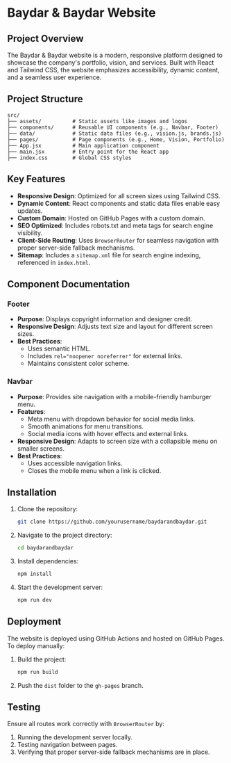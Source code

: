 # Baydar & Baydar Website

## Project Overview
The Baydar & Baydar website is a modern, responsive platform designed to showcase the company's portfolio, vision, and services. Built with React and Tailwind CSS, the website emphasizes accessibility, dynamic content, and a seamless user experience.

## Project Structure
```
src/
├── assets/          # Static assets like images and logos
├── components/      # Reusable UI components (e.g., Navbar, Footer)
├── data/            # Static data files (e.g., vision.js, brands.js)
├── pages/           # Page components (e.g., Home, Vision, Portfolio)
├── App.jsx          # Main application component
├── main.jsx         # Entry point for the React app
├── index.css        # Global CSS styles
```

## Key Features
- **Responsive Design**: Optimized for all screen sizes using Tailwind CSS.
- **Dynamic Content**: React components and static data files enable easy updates.
- **Custom Domain**: Hosted on GitHub Pages with a custom domain.
- **SEO Optimized**: Includes robots.txt and meta tags for search engine visibility.
- **Client-Side Routing**: Uses `BrowserRouter` for seamless navigation with proper server-side fallback mechanisms.
- **Sitemap**: Includes a `sitemap.xml` file for search engine indexing, referenced in `index.html`.

## Component Documentation
### Footer
- **Purpose**: Displays copyright information and designer credit.
- **Responsive Design**: Adjusts text size and layout for different screen sizes.
- **Best Practices**:
  - Uses semantic HTML.
  - Includes `rel="noopener noreferrer"` for external links.
  - Maintains consistent color scheme.

### Navbar
- **Purpose**: Provides site navigation with a mobile-friendly hamburger menu.
- **Features**:
  - Meta menu with dropdown behavior for social media links.
  - Smooth animations for menu transitions.
  - Social media icons with hover effects and external links.
- **Responsive Design**: Adapts to screen size with a collapsible menu on smaller screens.
- **Best Practices**:
  - Uses accessible navigation links.
  - Closes the mobile menu when a link is clicked.

## Installation
1. Clone the repository:
   ```bash
   git clone https://github.com/yourusername/baydarandbaydar.git
   ```
2. Navigate to the project directory:
   ```bash
   cd baydarandbaydar
   ```
3. Install dependencies:
   ```bash
   npm install
   ```
4. Start the development server:
   ```bash
   npm run dev
   ```

## Deployment
The website is deployed using GitHub Actions and hosted on GitHub Pages. To deploy manually:
1. Build the project:
   ```bash
   npm run build
   ```
2. Push the `dist` folder to the `gh-pages` branch.

## Testing
Ensure all routes work correctly with `BrowserRouter` by:
1. Running the development server locally.
2. Testing navigation between pages.
3. Verifying that proper server-side fallback mechanisms are in place.